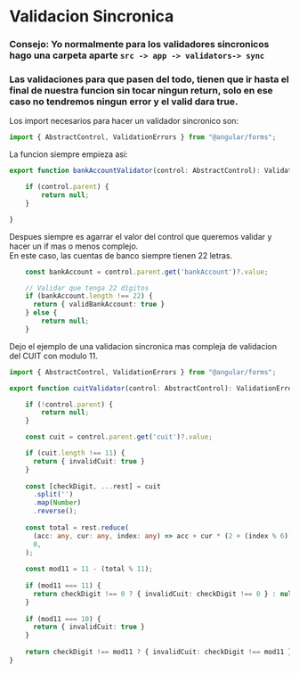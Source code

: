 # Validacion Sincronica

### Consejo: Yo normalmente para los validadores sincronicos hago una carpeta aparte `src -> app -> validators-> sync`

### Las validaciones para que pasen del todo, tienen que ir hasta el final de nuestra funcion sin tocar ningun return, solo en ese caso no tendremos ningun error y el valid dara true.

Los import necesarios para hacer un validador sincronico son:
```ts
import { AbstractControl, ValidationErrors } from "@angular/forms";
```

La funcion siempre empieza asi:
```ts
export function bankAccountValidator(control: AbstractControl): ValidationErrors | null {

    if (control.parent) {
        return null;
    }

}
```

Despues siempre es agarrar el valor del control que queremos validar y hacer un if mas o menos complejo.
<br>En este caso, las cuentas de banco siempre tienen 22 letras.

```ts
    const bankAccount = control.parent.get('bankAccount')?.value;

    // Validar que tenga 22 dígitos
    if (bankAccount.length !== 22) {
      return { validBankAccount: true }
    } else {
        return null;
    }
```

Dejo el ejemplo de una validacion sincronica mas compleja de validacion del CUIT con modulo 11.
```ts
import { AbstractControl, ValidationErrors } from "@angular/forms";

export function cuitValidator(control: AbstractControl): ValidationErrors | null {

    if (!control.parent) {
        return null;
    }

    const cuit = control.parent.get('cuit')?.value;

    if (cuit.length !== 11) {
      return { invalidCuit: true }
    }
  
    const [checkDigit, ...rest] = cuit
      .split('')
      .map(Number)
      .reverse();
  
    const total = rest.reduce(
      (acc: any, cur: any, index: any) => acc + cur * (2 + (index % 6)),
      0,
    );
  
    const mod11 = 11 - (total % 11);
  
    if (mod11 === 11) {
      return checkDigit !== 0 ? { invalidCuit: checkDigit !== 0 } : null
    }
  
    if (mod11 === 10) {
      return { invalidCuit: true }
    }
  
    return checkDigit !== mod11 ? { invalidCuit: checkDigit !== mod11 } : null
}
```